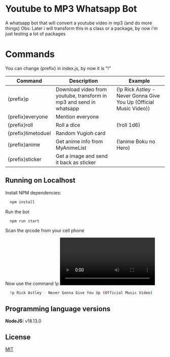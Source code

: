 
# Youtube to MP3 Whatsapp Bot

A whatsapp bot that will convert a youtube video in mp3 (and do more things)
Obs: Later i will transform this in a class or a package, by now i'm just testing a lot of packages

# Commands
You can change {prefix} in index.js, by now it is "!"

| Command               | Description                                                | Example |
| ----------------- | ---------------------------------------------------------------- | -------------- |
| {prefix}p      | Download video from youtube, transform in mp3 and send in whatsapp | (!p Rick Astley - Never Gonna Give You Up (Official Music Video)) |
| {prefix}everyone     | Mention everyone | |
| {prefix}roll      | Roll a dice | (!roll 1d6) |
| {prefix}timetoduel  | Random Yugioh card | |
| {prefix}anime      | Get anime info from MyAnimeList | (!anime Boku no Hero) |
| {prefix}sticker      | Get a image and send it back as sticker | |

## Running on Localhost

Install NPM dependencies:
```bash
  npm install
```

Run the bot
```bash
  npm run start
```

Scan the qrcode from your cell phone

Now use the command !p <video name>
Example:
```bash
  !p Rick Astley - Never Gonna Give You Up (Official Music Video)
```


## Programming language versions

**NodeJS:** v18.13.0

## License

[MIT](https://choosealicense.com/licenses/mit/)